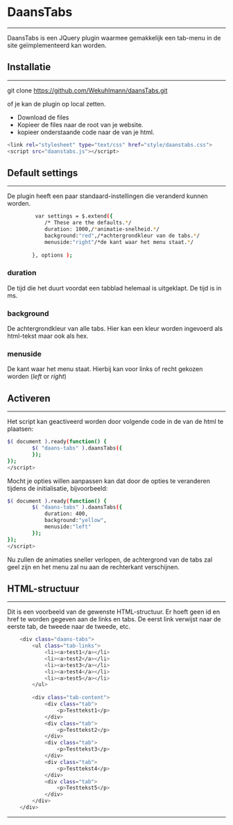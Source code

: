 # DaansTabs
---

DaansTabs is een JQuery plugin waarmee gemakkelijk een tab-menu in de site geïmplementeerd kan worden.

## Installatie
---

git clone https://github.com/Wekuhlmann/daansTabs.git

of je kan de plugin op local zetten.

  - Download de files
  - Kopieer de files naar de root van je website.
  - kopieer onderstaande code naar de <head> van je html.
```sh
<link rel="stylesheet" type="text/css" href="style/daanstabs.css">
<script src="daanstabs.js"></script>
```

## Default settings
---
De plugin heeft een paar standaard-instellingen die veranderd kunnen worden.
```sh
		 var settings = $.extend({
            /* These are the defaults.*/
            duration: 1000,/*animatie-snelheid.*/
			background:"red",/*achtergrondkleur van de tabs.*/
			menuside:"right"/*de kant waar het menu staat.*/
			
        }, options );
```

### duration
De tijd die het duurt voordat een tabblad helemaal is uitgeklapt. De tijd is in ms.

### background
De achtergrondkleur van alle tabs. Hier kan een kleur worden ingevoerd als html-tekst maar ook als hex.

### menuside
De kant waar het menu staat. Hierbij kan voor links of recht gekozen worden (_left_ or _right_)

## Activeren
---
Het script kan geactiveerd worden door volgende code in de <head> van de html te plaatsen:
```sh
$( document ).ready(function() {		
		$( "daans-tabs" ).daansTabs({
		});
});
</script>
```
Mocht je opties willen aanpassen kan dat door de opties te veranderen tijdens de initialisatie, bijvoorbeeld:
```sh
$( document ).ready(function() {		
		$( "daans-tabs" ).daansTabs({
		    duration: 400,
		    background:"yellow",
		    menuside:"left"
		});
});
</script>
```
Nu zullen de animaties sneller verlopen, de achtergrond van de tabs zal geel zijn en het menu zal nu aan de rechterkant verschijnen.
## HTML-structuur
---
Dit is een voorbeeld van de gewenste HTML-structuur. Er hoeft geen id en href te worden gegeven aan de links en tabs. De eerst link verwijst naar de eerste tab, de tweede naar de tweede, etc.
```sh
	<div class="daans-tabs">
        <ul class="tab-links">
            <li><a>test1</a></li>
            <li><a>test2</a></li>
            <li><a>test3</a></li>
            <li><a>test4</a></li>
            <li><a>test5</a></li>
        </ul>
    
        <div class="tab-content">
            <div class="tab">
                <p>Testtekst1</p>
            </div>
            <div class="tab">
                <p>Testtekst2</p>
            </div>
            <div class="tab">
                <p>Testtekst3</p>
            </div>   
            <div class="tab">
                <p>Testtekst4</p>
            </div>   
            <div class="tab">
                <p>Testtekst5</p>
            </div>           
        </div>
    </div>
```
---
